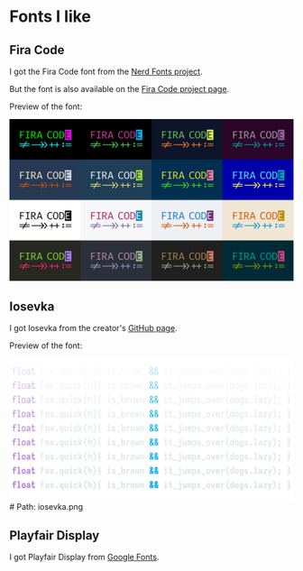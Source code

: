 
# Fonts I like

## Fira Code

I got the Fira Code font from the [Nerd Fonts project](https://github.com/ryanoasis/nerd-fonts/).

But the font is also available on the [Fira Code project page](https://github.com/tonsky/FiraCode).

Preview of the font:

![fira](./fira.svg)

## Iosevka

I got Iosevka from the creator's [GitHub page](https://github.com/be5invis/Iosevka).

Preview of the font:

![iosevka](./iosevka.svg) # Path: iosevka.png

## Playfair Display

I got Playfair Display from [Google Fonts](https://fonts.google.com/specimen/Playfair+Display).